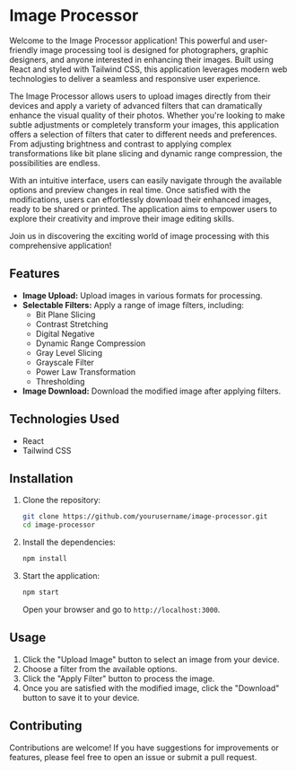 # Image Processor

Welcome to the Image Processor application! This powerful and user-friendly image processing tool is designed for photographers, graphic designers, and anyone interested in enhancing their images. Built using React and styled with Tailwind CSS, this application leverages modern web technologies to deliver a seamless and responsive user experience.

The Image Processor allows users to upload images directly from their devices and apply a variety of advanced filters that can dramatically enhance the visual quality of their photos. Whether you're looking to make subtle adjustments or completely transform your images, this application offers a selection of filters that cater to different needs and preferences. From adjusting brightness and contrast to applying complex transformations like bit plane slicing and dynamic range compression, the possibilities are endless.

With an intuitive interface, users can easily navigate through the available options and preview changes in real time. Once satisfied with the modifications, users can effortlessly download their enhanced images, ready to be shared or printed. The application aims to empower users to explore their creativity and improve their image editing skills.

Join us in discovering the exciting world of image processing with this comprehensive application!

## Features

- **Image Upload:** Upload images in various formats for processing.
- **Selectable Filters:** Apply a range of image filters, including:
  - Bit Plane Slicing
  - Contrast Stretching
  - Digital Negative
  - Dynamic Range Compression
  - Gray Level Slicing
  - Grayscale Filter
  - Power Law Transformation
  - Thresholding
- **Image Download:** Download the modified image after applying filters.

## Technologies Used

- React
- Tailwind CSS

## Installation

1. Clone the repository:
   ```bash
   git clone https://github.com/yourusername/image-processor.git
   cd image-processor
   ```

2. Install the dependencies:
   ```bash
   npm install
   ```

3. Start the application:
   ```bash
   npm start
   ```

   Open your browser and go to `http://localhost:3000`.

## Usage

1. Click the "Upload Image" button to select an image from your device.
2. Choose a filter from the available options.
3. Click the "Apply Filter" button to process the image.
4. Once you are satisfied with the modified image, click the "Download" button to save it to your device.

## Contributing

Contributions are welcome! If you have suggestions for improvements or features, please feel free to open an issue or submit a pull request.